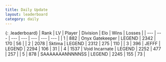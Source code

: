 ```yaml
---
title: Daily Update
layout: leaderboard
category: daily
---
```


{: .leaderboard}
| Rank | LV | Player | Division | Elo | Wins | Losses |
| --- | --- | --- | --- | --- | --- | --- |
| <span data-change="0">1</span> | 882 | <span title="ID: 402846">Onyx Gatekeeper</span> | LEGEND | <span data-change="0">2342</span> | <span data-change="0">170</span> | <span data-change="0">56</span> |
| <span data-change="1">2</span> | 2078 | <span title="ID: 353063">Sktima</span> | LEGEND | <span data-change="24">2312</span> | <span data-change="5">275</span> | <span data-change="0">110</span> |
| <span data-change="3">3</span> | 396 | <span title="ID: 488585">JEFFF</span> | LEGEND | <span data-change="52">2294</span> | <span data-change="18">106</span> | <span data-change="4">31</span> |
| <span data-change="-2">4</span> | 1537 | <span title="ID: 366840">Void Incarnate</span> | LEGEND | <span data-change="-47">2252</span> | <span data-change="12">477</span> | <span data-change="8">257</span> |
| <span data-change="5">5</span> | 878 | <span title="ID: 174294">SAAAAAAANNNNNSS</span> | LEGEND | <span data-change="14">2245</span> | <span data-change="11">155</span> | <span data-change="4">73</span> |